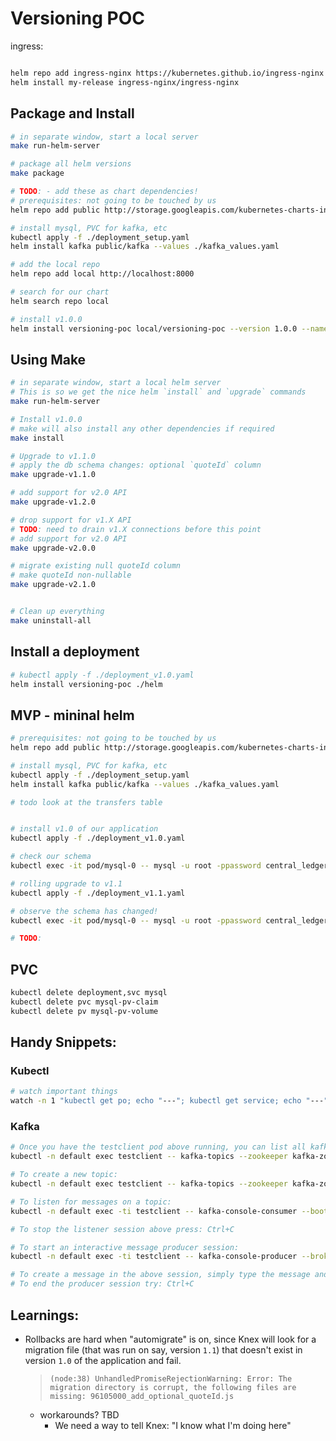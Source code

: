# Versioning POC

ingress:
```bash

helm repo add ingress-nginx https://kubernetes.github.io/ingress-nginx
helm install my-release ingress-nginx/ingress-nginx
```

## Package and Install

```bash
# in separate window, start a local server
make run-helm-server

# package all helm versions
make package

# TODO: - add these as chart dependencies!
# prerequisites: not going to be touched by us
helm repo add public http://storage.googleapis.com/kubernetes-charts-incubator

# install mysql, PVC for kafka, etc
kubectl apply -f ./deployment_setup.yaml
helm install kafka public/kafka --values ./kafka_values.yaml

# add the local repo
helm repo add local http://localhost:8000

# search for our chart
helm search repo local

# install v1.0.0
helm install versioning-poc local/versioning-poc --version 1.0.0 --namespace 
```

## Using Make

```bash
# in separate window, start a local helm server
# This is so we get the nice helm `install` and `upgrade` commands
make run-helm-server

# Install v1.0.0
# make will also install any other dependencies if required
make install

# Upgrade to v1.1.0
# apply the db schema changes: optional `quoteId` column
make upgrade-v1.1.0

# add support for v2.0 API
make upgrade-v1.2.0

# drop support for v1.X API
# TODO: need to drain v1.X connections before this point
# add support for v2.0 API
make upgrade-v2.0.0

# migrate existing null quoteId column
# make quoteId non-nullable
make upgrade-v2.1.0


# Clean up everything
make uninstall-all
```

## Install a deployment

```bash
# kubectl apply -f ./deployment_v1.0.yaml
helm install versioning-poc ./helm
```

## MVP - mininal helm

```bash
# prerequisites: not going to be touched by us
helm repo add public http://storage.googleapis.com/kubernetes-charts-incubator

# install mysql, PVC for kafka, etc
kubectl apply -f ./deployment_setup.yaml
helm install kafka public/kafka --values ./kafka_values.yaml

# todo look at the transfers table


# install v1.0 of our application
kubectl apply -f ./deployment_v1.0.yaml

# check our schema
kubectl exec -it pod/mysql-0 -- mysql -u root -ppassword central_ledger -e "describe settlementModel"

# rolling upgrade to v1.1
kubectl apply -f ./deployment_v1.1.yaml

# observe the schema has changed!
kubectl exec -it pod/mysql-0 -- mysql -u root -ppassword central_ledger -e "describe settlementModel"

# TODO: 

```

## PVC

```bash
kubectl delete deployment,svc mysql
kubectl delete pvc mysql-pv-claim
kubectl delete pv mysql-pv-volume

```


## Handy Snippets:

### Kubectl

```bash
# watch important things
watch -n 1 "kubectl get po; echo "---"; kubectl get service; echo "---"; kubectl get deployments"
```

### Kafka

```bash
# Once you have the testclient pod above running, you can list all kafka topics with:
kubectl -n default exec testclient -- kafka-topics --zookeeper kafka-zookeeper:2181 --list

# To create a new topic:
kubectl -n default exec testclient -- kafka-topics --zookeeper kafka-zookeeper:2181 --topic test1 --create --partitions 1 --replication-factor 1

# To listen for messages on a topic:
kubectl -n default exec -ti testclient -- kafka-console-consumer --bootstrap-server kafka:9092 --topic test1 --from-beginning

# To stop the listener session above press: Ctrl+C

# To start an interactive message producer session:
kubectl -n default exec -ti testclient -- kafka-console-producer --broker-list kafka-headless:9092 --topic test1

# To create a message in the above session, simply type the message and press "enter"
# To end the producer session try: Ctrl+C
```



## Learnings:


- Rollbacks are hard when "automigrate" is on, since Knex will look for a migration file (that was run on say, version `1.1`) that doesn't exist in version `1.0` of the application and fail.
    >`(node:38) UnhandledPromiseRejectionWarning: Error: The migration directory is corrupt, the following files are missing: 96105000_add_optional_quoteId.js`

    - workarounds? TBD 
        - We need a way to tell Knex: "I know what I'm doing here"